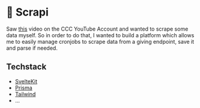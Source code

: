 # 👀 Scrapi

Saw [this](https://www.dkriesel.com/spiegelmining) video on the CCC YouTube Account and wanted to scrape some data myself. So in order to do that, I wanted to build a platform which allows me to easily manage cronjobs to scrape data from a giving endpoint, save it and parse if needed.

## Techstack

- [SvelteKit](https://kit.svelte.dev/)
- [Prisma](https://www.prisma.io/)
- [Tailwind](https://tailwindcss.com/)
- ...
